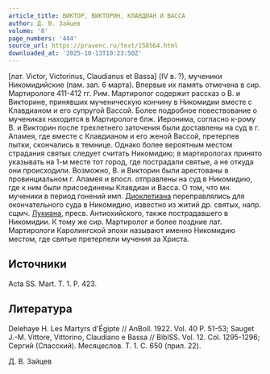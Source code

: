 ```yaml
---
article_title: ВИКТОР, ВИКТОРИН, КЛАВДИАН И ВАССА
author: Д. В. Зайцев
volume: '8'
page_numbers: '444'
source_url: https://pravenc.ru/text/158564.html
downloaded_at: '2025-10-13T10:23:50Z'
---
```


[лат. Victor, Victorinus, Claudianus et Bassa] (IV в. ?), мученики Никомидийские (пам. зап. 6 марта). Впервые их память отмечена в сир. Мартирологе 411-412 гг. Рим. Мартиролог содержит рассказ о В. и Викторине, принявших мученическую кончину в Никомидии вместе с Клавдианом и его супругой Вассой. Более подробное повествование о мучениках находится в Мартирологе блж. Иеронима, согласно к-рому В. и Викторин после трехлетнего заточения были доставлены на суд в г. Апамея, где вместе с Клавдианом и его женой Вассой, претерпев пытки, скончались в темнице. Однако более вероятным местом страдания святых следует считать Никомидию; в мартирологах принято указывать на 1-м месте тот город, где пострадали святые, а не откуда они происходили. Возможно, В. и Викторин были арестованы в провинциальном г. Апамея и впосл. отправлены на суд в Никомидию, где к ним были присоединены Клавдиан и Васса. О том, что мн. мученики в период гонений имп. [Диоклетиана](https://pravenc.ru/text/ДИОКЛЕТИАН.html) переправлялись для окончательного суда в Никомидию, известно из житий др. святых, напр. сщмч. [Лукиана](https://pravenc.ru/text/Лукиан.html), пресв. Антиохийского, также пострадавшего в Никомидии. К тому же сир. Мартиролог и более поздние лат. Мартирологи Каролингской эпохи называют именно Никомидию местом, где святые претерпели мучения за Христа.

## Источники

Acta SS. Mart. T. 1. P. 423.

## Литература

Delehaye H. Les Martyrs d'Égipte // AnBoll. 1922. Vol. 40 P. 51-53; Sauget J.-M. Vittore, Vittorino, Claudiano e Bassa // BiblSS. Vol. 12. Col. 1295-1296; Сергий (Спасский). Месяцеслов. Т. 1. C. 650 (прил. 22).

Д. В. Зайцев
